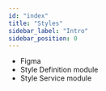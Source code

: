 ```yaml
---
id: "index"
title: "Styles"
sidebar_label: "Intro"
sidebar_position: 0
---
```


 * Figma
 * Style Definition module
 * Style Service module
